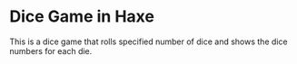 # Dice Game in Haxe

This is a dice game that rolls specified number of dice and shows the dice numbers for each die. 